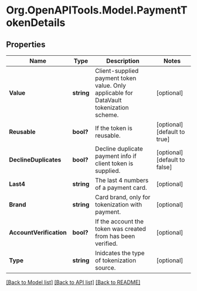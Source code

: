 # Org.OpenAPITools.Model.PaymentTokenDetails
## Properties

Name | Type | Description | Notes
------------ | ------------- | ------------- | -------------
**Value** | **string** | Client-supplied payment token value. Only applicable for DataVault tokenization scheme. | [optional] 
**Reusable** | **bool?** | If the token is reusable. | [optional] [default to true]
**DeclineDuplicates** | **bool?** | Decline duplicate payment info if client token is supplied. | [optional] [default to false]
**Last4** | **string** | The last 4 numbers of a payment card. | [optional] 
**Brand** | **string** | Card brand, only for tokenization with payment. | [optional] 
**AccountVerification** | **bool?** | If the account the token was created from has been verified. | [optional] 
**Type** | **string** | Inidcates the type of tokenization source. | [optional] 

[[Back to Model list]](../README.md#documentation-for-models) [[Back to API list]](../README.md#documentation-for-api-endpoints) [[Back to README]](../README.md)

